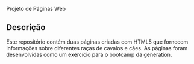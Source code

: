 Projeto de Páginas Web

## Descrição

Este repositório contém duas páginas criadas com HTML5 que fornecem informações sobre diferentes raças de cavalos e cães. As páginas foram desenvolvidas como um exercício  para o bootcamp da generation.
